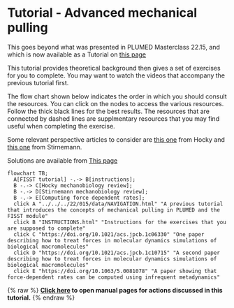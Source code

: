 # Tutorial - Advanced mechanical pulling

This goes beyond what was presented in PLUMED Masterclass 22.15, and which is now available as a Tutorial on [this page](https://www.plumed-tutorials.org/lessons/22/015/data/NAVIGATION.html)

This tutorial provides theoretical background then gives a set of exercises for you to complete. You may want to watch the videos that accompany the previous tutorial first.

The flow chart shown below indicates the order in which you should consult the resources.  You can click on the nodes to access the various resources.  Follow the thick black lines for the best results.  The resources that are connected by dashed lines are supplmentary resources that you may find useful when completing the exercise.

Some relevant perspective articles to consider are [this one](https://doi.org/10.1021/acs.jpcb.1c06330) from Hocky and [this one](https://doi.org/10.1021/acs.jpcb.1c10715) from Stirnemann.

Solutions are available from [This page](https://github.com/hockyg/plumed-tutorial-force2)


```mermaid
flowchart TB;
  A[FISST tutorial] -.-> B[instructions];
  B -.-> C[Hocky mechanobiology review];
  B -.-> D[Stirnemann mechanobiology review];
  B -.-> E[Computing force dependent rates];
  click A "../../../22/015/data/NAVIGATION.html" "A previous tutorial that introduces the concepts of mechanical pulling in PLUMED and the FISST module"
  click B "INSTRUCTIONS.html" "Instructions for the exercises that you are supposed to complete"
  click C "https://doi.org/10.1021/acs.jpcb.1c06330" "One paper describing how to treat forces in molecular dynamics simulations of biological macromolecules"
  click D "https://doi.org/10.1021/acs.jpcb.1c10715" "A second paper describing how to treat forces in molecular dynamics simulations of biological macromolecules"
  click E "https://doi.org/10.1063/5.0081078" "A paper showing that force-dependent rates can be computed using infrequent metadynamics"

```
{% raw %}
<b><a href="https://www.plumed.org/doc-master/user-doc/html/actionlist/?actions=MATHEVAL,COMMITTOR,BIASVALUE,PRINT,METAD,DISTANCE,COM,UNITS,DUMPATOMS,RESTRAINT" target="_blank">Click here</a> to open manual pages for actions discussed in this tutorial.</b>
{% endraw %}

